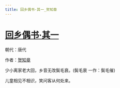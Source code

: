 ```yaml
---
title: 回乡偶书·其一_贺知章
---
```


# [回乡偶书·其一](http://so.gushiwen.org/view_70849.aspx)

朝代：唐代

作者：[贺知章](http://so.gushiwen.org/author_368.aspx)

少小离家老大回，乡音无改鬓毛衰。(鬓毛衰 一作：鬓毛催)

儿童相见不相识，笑问客从何处来。